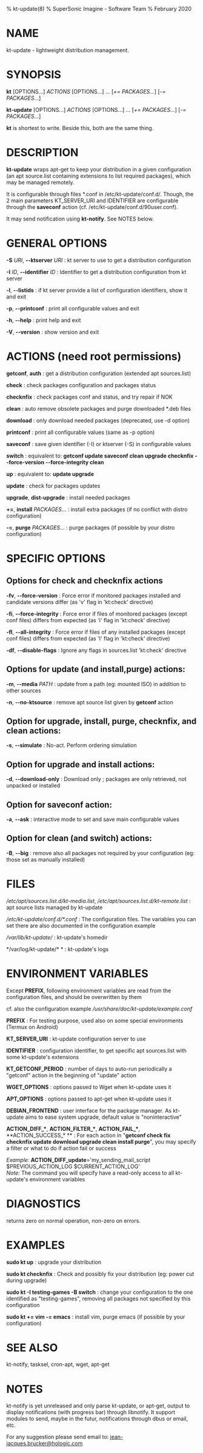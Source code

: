 % kt-update(8)
% SuperSonic Imagine - Software Team
% February 2020

# NAME

kt-update - lightweight distribution management.


# SYNOPSIS

**kt** [OPTIONS...]  *ACTIONS* [OPTIONS...] ... [*+= PACKAGES...*] \[*-= PACKAGES...*]

**kt-update** [OPTIONS...]  *ACTIONS* [OPTIONS...] ... [*+= PACKAGES...*] \[*-= PACKAGES...*]

**kt** is shortest to write. Beside this, both are the same thing.

# DESCRIPTION

**kt-update** wraps apt-get to keep your distribution in a given configuration (an apt source.list containing extensions to list required packages), which may be managed remotely.

It is configurable through files \*.conf in /etc/kt-update/conf.d/. Though, the 2 main parameters KT\_SERVER\_URI and IDENTIFIER are configurable through the **saveconf** action (cf. /etc/kt-update/conf.d/90user.conf).

It may send notification using **kt-notify**. See NOTES below.

# GENERAL OPTIONS

**-S** *URI*, **--ktserver** *URI*
:  kt server to use to get a distribution configuration

**-I** *ID*, **--identifier** *ID*
:  Identifier to get a distribution configuration from kt server

**-l**, **--listids**
:  if kt server provide a list of configuration identifiers, show it and exit

**-p**, **--printconf**
:  print all configurable values and exit

**-h**, **--help**
:  print help and exit

**-V**, **--version**
:  show version and exit


# ACTIONS (need root permissions)

**getconf**, **auth**
:  get a distribution configuration (extended apt sources.list)

**check**
:  check packages configuration and packages status

**checknfix**
:  check packages conf and status, and try repair if NOK

**clean**
:  auto remove obsolete packages and purge downloaded \*.deb files

**download**
:  only download needed packages (deprecated, use -d option)

**printconf**
:  print all configurable values (same as -p option)

**saveconf**
:  save given identifier (-I) or ktserver (-S) in configurable values

**switch**
:  equivalent to: **getconf update saveconf clean upgrade checknfix --force-version --force-integrity clean**

**up**
:  equivalent to: **update upgrade**

**update**
:  check for packages updates

**upgrade**, **dist-upgrade**
:  install needed packages

**+=**, **install** *PACKAGES*...
:  install extra packages (if no conflict with distro configuration)

**-=**, **purge** *PACKAGES*...
:  purge packages (if possible by your distro configuration)


# SPECIFIC OPTIONS

## Options for **check** and **checknfix** actions

**-fv**, **--force-version**
:  Force error if monitored packages installed and candidate versions differ (as 'v' flag in 'kt:check' directive)

**-fi**, **--force-integrity**
:  Force error if files of monitored packages (except conf files) differs from expected (as 'i' flag in 'kt:check' directive)

**-fI**, **--all-integrity**
:  Force error if files of any installed packages (except conf files) differs from expected (as 'I' flag in 'kt:check' directive)

**-df**, **--disable-flags**
:  Ignore any flags in sources.list 'kt:check' directive

## Options for update (and install,purge) actions:

**-m**, **--media** *PATH*
:  update from a path (eg: mounted ISO) in addition to other sources

**-n**, **--no-ktsource**
:  remove apt source list given by **getconf** action

## Option for **upgrade**, **install**, **purge**, **checknfix**, and **clean** actions:

**-s**, **--simulate**
:  No-act. Perform ordering simulation

## Option for **upgrade** and **install** actions:

**-d**, **--download-only**
:  Download only ; packages are only retrieved, not unpacked or installed

## Option for **saveconf** action:

**-a**, **--ask**
:  interactive mode to set and save main configurable values

## Option for clean (and switch) actions:

**-B**, **--big**
:  remove also all packages not required by your configuration (eg: those set as manually installed)


# FILES

*/etc/apt/sources.list.d/kt-media.list*, */etc/apt/sources.list.d/kt-remote.list*
:  apt source lists managed by kt-update

*/etc/kt-update/conf.d/\*.conf*
:  The configuration files. The variables you can set there are also documented in the configuration example

*/var/lib/kt-update/*
:  kt-update's homedir

*/var/log/kt-update/\* *
:  kt-update's logs


# ENVIRONMENT VARIABLES

Except **PREFIX**, following environment variables are read from the configuration files, and should be overwritten by them

cf. also the configuration example */usr/share/doc/kt-update/example.conf*

**PREFIX**
:  For testing purpose, used also on some special environments (Termux on Android)

**KT_SERVER_URI**
: kt-update configuration server to use

**IDENTIFIER**
: configuration identifier, to get specific apt sources.list with some kt-update's extensions

**KT_GETCONF_PERIOD**
: number of days to auto-run periodically a "getconf" action in the beginning of "update" action

**WGET_OPTIONS**
: options passed to Wget when kt-update uses it

**APT_OPTIONS**
: options passed to apt-get when kt-update uses it

**DEBIAN_FRONTEND**
: user interface for the package manager. As kt-update aims to ease system upgrade, default value is "noninteractive"

**ACTION_DIFF_\***, **ACTION_FILTER_\***, **ACTION_FAIL_\***, **ACTION_SUCCESS_\* **
: For each action in "**getconf check fix checknfix update download upgrade clean install purge**", you may specify a filter or what to do if action fail or success

*Example:* **ACTION_DIFF_update**='my_sending_mail_script $PREVIOUS_ACTION_LOG $CURRENT_ACTION_LOG'\
*Note:* The command you will specify have a read-only access to all kt-update's environment variables


# DIAGNOSTICS

returns zero on normal operation, non-zero on errors.


# EXAMPLES

**sudo kt up**
:  upgrade your distribution

**sudo kt checknfix**
:  Check and possibly fix your distribution (eg: power cut during upgrade)

**sudo kt -I testing-games -B switch**
:  change your configuration to the one identified as "testing-games", removing all packages not specified by this configuration

**sudo kt += vim -= emacs**
:  install vim, purge emacs (if possible by your configuration)


# SEE ALSO

kt-notify, tasksel, cron-apt, wget, apt-get


# NOTES

kt-notify is yet unreleased and only parse kt-update, or apt-get, output to display notifications (with progress bar) through libnotify. It support modules to send, maybe in the futur, notifications through dbus or email, etc.

For any suggestion please send email to: <jean-jacques.brucker@hologic.com>

